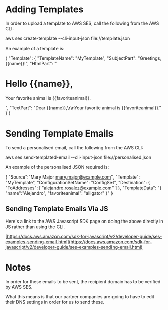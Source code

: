 # Adding Templates

In order to upload a template to AWS SES, call the following from the AWS CLI:

aws ses create-template --cli-input-json file://template.json

An example of a template is:

{
  "Template": {
    "TemplateName": "MyTemplate",
    "SubjectPart": "Greetings, {{name}}!",
    "HtmlPart": "<h1>Hello {{name}},</h1><p>Your favorite animal is {{favoriteanimal}}.</p>",
    "TextPart": "Dear {{name}},\r\nYour favorite animal is {{favoriteanimal}}."
  }
}


# Sending Template Emails

To send a personalised email, call the following from the AWS CLI:

aws ses send-templated-email --cli-input-json file://personalised.json

An example of the personalised JSON required is:

{
  "Source":"Mary Major <mary.major@example.com>",
  "Template": "MyTemplate",
  "ConfigurationSetName": "ConfigSet",
  "Destination": {
    "ToAddresses": [ "alejandro.rosalez@example.com"
    ]
  },
  "TemplateData": "{ \"name\":\"Alejandro\", \"favoriteanimal\": \"alligator\" }"
}

## Sending Template Emails Via JS

Here's a link to the AWS Javascript SDK page on doing the above directly in JS rather than using the CLI.

[https://docs.aws.amazon.com/sdk-for-javascript/v2/developer-guide/ses-examples-sending-email.html](https://docs.aws.amazon.com/sdk-for-javascript/v2/developer-guide/ses-examples-sending-email.html)

# Notes

In order for these emails to be sent, the recipient domain has to be verified by AWS SES.

What this means is that our partner companies are going to have to edit their DNS settings in order for us to send these.